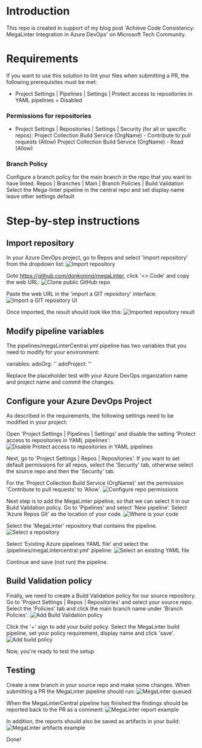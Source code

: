 # Introduction
This repo is created in support of my blog post 'Achieve Code Consistency: MegaLinter Integration in Azure DevOps' on Microsoft Tech Community.

# Requirements
If you want to use this solution to lint your files when submitting a PR, the following prerequisites must be met:
- Project Settings | Pipelines | Settings | Protect access to repositories in YAML pipelines = Disabled

### Permissions for repositories
- Project Settings | Repositories | Settings | Security (for all or specific repos):
    Project Collection Build Service (OrgName) - Contribute to pull requests (Allow)
    Project Collection Build Service (OrgName) - Read (Allow)

### Branch Policy
Configure a branch policy for the main branch in the repo that you want to have linted.
    Repos | Branches | Main | Branch Policies | Build Validation
        Select the Mega-linter pipeline in the central repo and set display name
        leave other settings default

# Step-by-step instructions

## Import repository
In your Azure DevOps project, go to Repos and select 'import repository' from the dropdown list:
![Import repository](docs/images/importRepository.jpg)

Goto https://github.com/donkoning/megaLinter, click '<> Code'  and copy the web URL:
![Clone public GitHub repo](docs/images/cloneGitHubRepo.jpg)

Paste the web URL in the 'import a GIT repository' interface:  
![Import a GIT repository UI](docs/images/importRepoDialog.jpg)

Once imported, the result should look like this:
![Imported repository result](docs/images/importRepoResult.jpg)


## Modify pipeline variables
The pipelines/megaLinterCentral.yml pipeline has two variables that you need to modify for your environment:

variables:
  adoOrg: '<Enter your ADO Organisation name here>'
  adoProject: '<Enter your ADO project Name here>'

Replace the placeholder test with your Azure DevOps organization name and project name and commit the changes.

## Configure your Azure DevOps Project
As described in the requirements, the following settings need to be modified in your project:

Open 'Project Settings | Pipelines | Settings' and disable the setting 'Protect access to repositories in YAML pipelines':
![Disable Protect access to repositories in YAML pipelines](docs/images/configureAdoPipelineSettings.jpg)

Next, go to 'Project Settings | Repos | Repositories'. If you want to set default permissions for all repos, select the 'Security' tab, otherwise select the source repo and then the 'Security' tab.

For the 'Project Collection Build Service (OrgName)' set the permission 'Contribute to pull requests' to 'Allow'.
![Configure repo permissions](docs/images/configureAdoRepoPermissions.jpg)

Next step is to add the MegaLinter pipeline, so that we can select it in our Build Validation policy.
Go to 'Pipelines' and select 'New pipeline'. Select 'Azure Repos Git' as the location of your code.
![Where is your code](docs/images/configureAdoAddPipelineRepos.jpg)

Select the 'MegaLinter' repository that contains the pipeline.
![Select a repository](docs/images/configureAdoSelectMLRepo.jpg)

Select 'Existing Azure pipelines YAML file' and select the /pipelines/megaLintercentral.yml' pipeline:
![Select an existing YAML file](docs/images/configureAdoSelectYamlFile.jpg)

Continue and save (not run) the pipeline.

## Build Validation policy
Finally, we need to create a Build Validation policy for our source repository. Go to 'Project Settings | Repos | Repositories' and select your source repo. Select the 'Policies' tab and click the main branch name under 'Branch Policies':
![Add Build Validation policy](docs/images/configureAdoAddBranchPolicy.jpg)

Click the '+' sign to add your build policy. Select the MegaLinter build pipeline, set your policy requirement, display name and click 'save'.
![Add build policy](docs/images/configureAdoBranchPolicyConfig.jpg)

Now, you're ready to test the setup.

## Testing
Create a new branch in your source repo and make some changes. When submitting a PR the MegaLinter pipeline should run:
![MegaLinter queued](docs/images/pullRequestMegaLinterQueued.jpg)

When the MegaLinterCentral pipeline has finished the findings should be reported back to the PR as a comment:
![MegaLinter report example](docs/images/pullRequestMegaLinterSampleReport.jpg)

In addition, the reports should also be saved as artifacts in your build:
![MegaLinter artifacts example](docs/images/pullRequestMegaLinterArtifacts.jpg)

Done!
